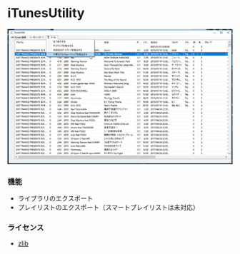 # iTunesUtility

![Preview](Preview.png)  

### 機能
- ライブラリのエクスポート
- プレイリストのエクスポート（スマートプレイリストは未対応）

### ライセンス
- [zlib](LICENSE)
